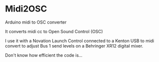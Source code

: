 # Midi2OSC
Arduino midi to OSC converter 

It converts midi cc to Open Sound Control (OSC)

I use it with a Novation Launch Control connected to a Kenton USB to midi convert to adjust Bus 1 send levels on a Behringer XR12 digital mixer.

Don't know how efficient the code is...
